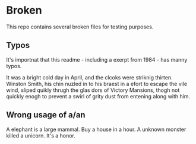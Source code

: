 # Broken

This repo contains several broken files for testing purposes.


## Typos

It's importnat that this readme - including a
exerpt from 1984 - has manny typos.

It was a bright cold day in April, and the clcoks were striknig thirten.
Winston Smith, his chin nuzled in to his braest in a efort to escape the
vile wind, sliped quikly thrugh the glas dors of Victory Mansions,
thogh not quickly enogh to prevent a swirl of grity dust from entening
along with him.


## Wrong usage of a/an

A elephant is a large mammal.
Buy a house in a hour.
A unknown monster killed a unicorn.
It's a honor.

